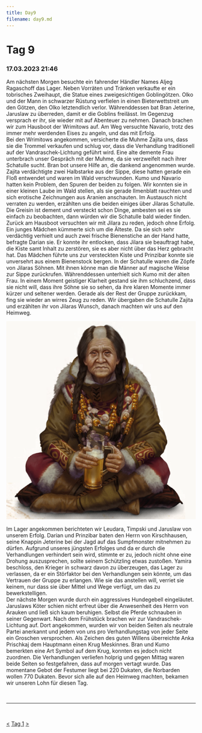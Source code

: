 ```yaml
---
title: Day9
filename: day9.md
--- 
```


# Tag 9
###  17.03.2023 21:46
Am nächsten Morgen besuchte ein fahrender Händler Names Aljeg Ragaschoff das Lager. Neben Vorräten und Tränken verkaufte er ein tobrisches Zweihaupt, die Statue eines zweigesichtigen Goblingötzen. Olko und der Mann in schwarzer Rüstung verfielen in einen Bieterwettstreit um den Götzen, den Olko letztendlich verlor. Währenddessen bat Bran Jeterine, Jaruslaw zu überreden, damit er die Goblins freilässt. Im Gegenzug versprach er ihr, sie wieder mit auf Abenteuer zu nehmen. Danach brachen wir zum Hausboot der Wrimitows auf. Am Weg versuchte Navario, trotz des immer mehr werdenden Eises zu angeln, und das mit Erfolg.<br>
Bei den Wrimitows angekommen, versicherte die Muhme Zajita uns, dass sie die Trommel verkaufen und schlug vor, dass die Verhandlung traditionell auf der Vandraschek-Lichtung geführt wird. Eine alte demente Frau unterbrach unser Gespräch mit der Muhme, da sie verzweifelt nach ihrer Schatulle sucht. Bran bot unsere Hilfe an, die dankend angenommen wurde. Zajita verdächtigte zwei Halbstarke aus der Sippe, diese hatten gerade ein Floß entwendet und waren im Wald verschwunden. Kumo und Navario hatten kein Problem, den Spuren der beiden zu folgen. Wir konnten sie in einer kleinen Laube im Wald stellen, als sie gerade Ilmenblatt rauchten und sich erotische Zeichnungen aus Aranien anschauten. Im Austausch nicht verraten zu werden, erzählten uns die beiden einiges über Jilaras Schatulle.
<br>
Die Greisin ist dement und versteckt schon Dinge, ambesten sei es sie einfach zu beobachten, dann würden wir die Schatulle bald wieder finden. Zurück am Hausboot versuchten wir mit Jilara zu reden, jedoch ohne Erfolg. Ein junges Mädchen kümmerte sich um die Älteste. Da sie sich sehr verdächtig verhielt und auch zwei frische Bienenstiche an der Hand hatte, befragte Darian sie. Er konnte ihr entlocken, dass Jilara sie beauftragt habe, die Kiste samt Inhalt zu zerstören, sie es aber nicht über das Herz gebracht hat. Das Mädchen führte uns zur versteckten Kiste und Prinzibar konnte sie unversehrt aus einem Bienenstock bergen. In der Schatulle waren die Zöpfe von Jilaras Söhnen. Mit ihnen könne man die Männer auf magische Weise zur Sippe zurückrufen. Währenddessen unterhielt sich Kumo mit der alten Frau. In einem Moment geistiger Klarheit gestand sie ihm schluchzend, dass sie nicht will, dass ihre Söhne sie so sehen, da ihre klaren Momente immer kürzer und seltener werden. Gerade als der Rest der Gruppe zurückkam, fing sie wieder an wirres Zeug zu reden. Wir übergaben die Schatulle Zajita und erzählten ihr von Jilaras Wunsch, danach machten wir uns auf den Heimweg.

![Alt Text](images/Zajita_Wrimitow.webp "Zajita Wrimitow")   
 
Im Lager angekommen berichteten wir Leudara, Timpski und Jaruslaw von unserem Erfolg. Darian und Prinzibar baten den Herrn von Kirschhausen, seine Knappin Jeterine bei der Jagd auf das Sumpfmonster mitnehmen zu dürfen. Aufgrund unseres jüngsten Erfolges und da er durch die Verhandlungen verhindert sein wird, stimmte er zu, jedoch nicht ohne eine Drohung auszusprechen, sollte seinem Schützling etwas zustoßen. Yamira beschloss, den Krieger in schwarz davon zu überzeugen, das Lager zu verlassen, da er ein Störfaktor bei den Verhandlungen sein könnte, um das Vertrauen der Gruppe zu erlangen. Wie sie das anstellen will, verriet sie keinem, nur dass sie über Mittel und Wege verfügt, um das zu bewerkstelligen.<br>
Der nächste Morgen wurde durch ein aggressives Hundegebell eingeläutet. Jaruslaws Köter schien nicht erfreut über die Anwesenheit des Herrn von Arauken und ließ sich kaum beruhigen. Selbst die Pferde schnauben in seiner Gegenwart. Nach dem Frühstück brachen wir zur Vandraschek-Lichtung auf. Dort angekommen, wurden wir von beiden Seiten als neutrale Partei anerkannt und jedem von uns pro Verhandlungstag von jeder Seite ein Groschen versprochen. Als Zeichen des guten Willens überreichte Anka Prischkaj dem Hauptmann einen Krug Meskinnes. Bran und Kumo bemerkten eine Art Symbol auf dem Krug, konnten es jedoch nicht zuordnen. Die Verhandlungen verliefen holprig und gegen Mittag waren beide Seiten so festgefahren, dass auf morgen vertagt wurde. Das momentane Gebot der Festumer liegt bei 220 Dukaten, die Norbarden wollen 770 Dukaten. Bevor sich alle auf den Heimweg machten, bekamen wir unseren Lohn für diesen Tag.

<br>

----
<br>

[<](day8.md)
[Tag 1](README.md)
[>](day10.md)<br>
